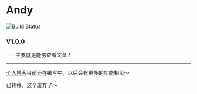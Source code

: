# Andy
[![Build Status](https://travis-ci.com/libaowei924/Andy.svg?branch=master)](https://travis-ci.com/libaowei924/Andy)
### V1.0.0

----主要就是能够查看文章！

* * *

[个人博客](https://hbeat.top)目前还在编写中，以后会有更多的功能相见～

已转移，这个废弃了～
